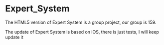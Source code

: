 # Expert_System

The HTML5 version of Expert System is a group project, our group is 159. 

The update of Expert System is based on iOS, there is just tests, I will keep update it
